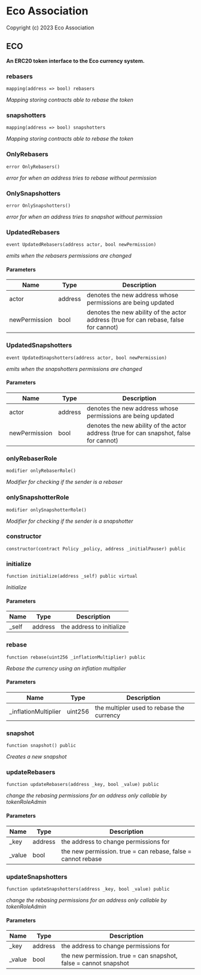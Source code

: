 # Eco Association

Copyright (c) 2023 Eco Association

## ECO

**An ERC20 token interface to the Eco currency system.**

### rebasers

  ```solidity
  mapping(address => bool) rebasers
  ```

_Mapping storing contracts able to rebase the token_

### snapshotters

  ```solidity
  mapping(address => bool) snapshotters
  ```

_Mapping storing contracts able to rebase the token_

### OnlyRebasers

  ```solidity
  error OnlyRebasers()
  ```

_error for when an address tries to rebase without permission_

### OnlySnapshotters

  ```solidity
  error OnlySnapshotters()
  ```

_error for when an address tries to snapshot without permission_

### UpdatedRebasers

  ```solidity
  event UpdatedRebasers(address actor, bool newPermission)
  ```

_emits when the rebasers permissions are changed_

#### Parameters

| Name | Type | Description |
| ---- | ---- | ----------- |
| actor | address | denotes the new address whose permissions are being updated |
| newPermission | bool | denotes the new ability of the actor address (true for can rebase, false for cannot) |

### UpdatedSnapshotters

  ```solidity
  event UpdatedSnapshotters(address actor, bool newPermission)
  ```

_emits when the snapshotters permissions are changed_

#### Parameters

| Name | Type | Description |
| ---- | ---- | ----------- |
| actor | address | denotes the new address whose permissions are being updated |
| newPermission | bool | denotes the new ability of the actor address (true for can snapshot, false for cannot) |

### onlyRebaserRole

  ```solidity
  modifier onlyRebaserRole()
  ```

_Modifier for checking if the sender is a rebaser_

### onlySnapshotterRole

  ```solidity
  modifier onlySnapshotterRole()
  ```

_Modifier for checking if the sender is a snapshotter_

### constructor

  ```solidity
  constructor(contract Policy _policy, address _initialPauser) public
  ```

### initialize

  ```solidity
  function initialize(address _self) public virtual
  ```

_Initialize_

#### Parameters

| Name | Type | Description |
| ---- | ---- | ----------- |
| _self | address | the address to initialize |

### rebase

  ```solidity
  function rebase(uint256 _inflationMultiplier) public
  ```

_Rebase the currency using an inflation multiplier_

#### Parameters

| Name | Type | Description |
| ---- | ---- | ----------- |
| _inflationMultiplier | uint256 | the multipler used to rebase the currency |

### snapshot

  ```solidity
  function snapshot() public
  ```

_Creates a new snapshot_

### updateRebasers

  ```solidity
  function updateRebasers(address _key, bool _value) public
  ```

_change the rebasing permissions for an address
only callable by tokenRoleAdmin_

#### Parameters

| Name | Type | Description |
| ---- | ---- | ----------- |
| _key | address | the address to change permissions for |
| _value | bool | the new permission. true = can rebase, false = cannot rebase |

### updateSnapshotters

  ```solidity
  function updateSnapshotters(address _key, bool _value) public
  ```

_change the rebasing permissions for an address
only callable by tokenRoleAdmin_

#### Parameters

| Name | Type | Description |
| ---- | ---- | ----------- |
| _key | address | the address to change permissions for |
| _value | bool | the new permission. true = can snapshot, false = cannot snapshot |

